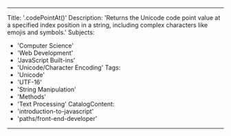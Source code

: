 ---
Title: '.codePointAt()'
Description: 'Returns the Unicode code point value at a specified index position in a string, including complex characters like emojis and symbols.'
Subjects: 
  - 'Computer Science'
  - 'Web Development'
  - 'JavaScript Built-ins'
  - 'Unicode/Character Encoding'
Tags:
  - 'Unicode'
  - 'UTF-16'
  - 'String Manipulation'
  - 'Methods'
  - 'Text Processing'
CatalogContent:
  - 'introduction-to-javascript'
  - 'paths/front-end-developer'
 ---